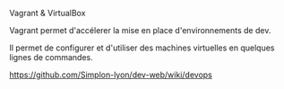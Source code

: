 
Vagrant & VirtualBox
 
 
Vagrant permet d'accélerer la mise en place d'environnements de dev.

Il permet de configurer et d'utiliser des machines virtuelles en quelques lignes de commandes.

 https://github.com/Simplon-lyon/dev-web/wiki/devops
 
